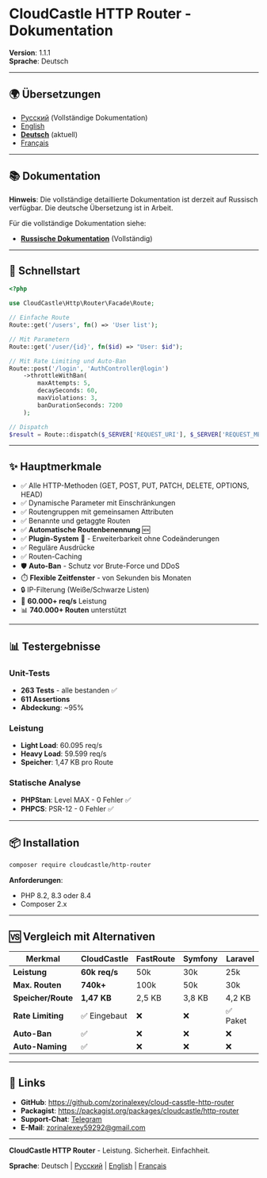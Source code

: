 # CloudCastle HTTP Router - Dokumentation

**Version**: 1.1.1  
**Sprache**: Deutsch

---

## 🌍 Übersetzungen

- [Русский](../../ru/documentation/README.md) (Vollständige Dokumentation)
- [English](../../en/documentation/README.md)
- **[Deutsch](README.md)** (aktuell)
- [Français](../../fr/documentation/README.md)

---

## 📚 Dokumentation

**Hinweis**: Die vollständige detaillierte Dokumentation ist derzeit auf Russisch verfügbar. Die deutsche Übersetzung ist in Arbeit.

Für die vollständige Dokumentation siehe:
- **[Russische Dokumentation](../../ru/documentation/README.md)** (Vollständig)

---

## 🚀 Schnellstart

```php
<?php

use CloudCastle\Http\Router\Facade\Route;

// Einfache Route
Route::get('/users', fn() => 'User list');

// Mit Parametern
Route::get('/user/{id}', fn($id) => "User: $id");

// Mit Rate Limiting und Auto-Ban
Route::post('/login', 'AuthController@login')
    ->throttleWithBan(
        maxAttempts: 5,
        decaySeconds: 60,
        maxViolations: 3,
        banDurationSeconds: 7200
    );

// Dispatch
$result = Route::dispatch($_SERVER['REQUEST_URI'], $_SERVER['REQUEST_METHOD']);
```

---

## ✨ Hauptmerkmale

- ✅ Alle HTTP-Methoden (GET, POST, PUT, PATCH, DELETE, OPTIONS, HEAD)
- ✅ Dynamische Parameter mit Einschränkungen
- ✅ Routengruppen mit gemeinsamen Attributen
- ✅ Benannte und getaggte Routen
- ✅ **Automatische Routenbenennung** 🆕
- ✅ **Plugin-System** 🔌 - Erweiterbarkeit ohne Codeänderungen
- ✅ Reguläre Ausdrücke
- ✅ Routen-Caching
- 🛡️ **Auto-Ban** - Schutz vor Brute-Force und DDoS
- ⏱️ **Flexible Zeitfenster** - von Sekunden bis Monaten
- 🔒 IP-Filterung (Weiße/Schwarze Listen)
- 🚀 **60.000+ req/s** Leistung
- 📊 **740.000+ Routen** unterstützt

---

## 📊 Testergebnisse

### Unit-Tests
- **263 Tests** - alle bestanden ✅
- **611 Assertions**
- **Abdeckung**: ~95%

### Leistung
- **Light Load**: 60.095 req/s
- **Heavy Load**: 59.599 req/s
- **Speicher**: 1,47 KB pro Route

### Statische Analyse
- **PHPStan**: Level MAX - 0 Fehler ✅
- **PHPCS**: PSR-12 - 0 Fehler ✅

---

## 📦 Installation

```bash
composer require cloudcastle/http-router
```

**Anforderungen**:
- PHP 8.2, 8.3 oder 8.4
- Composer 2.x

---

## 🆚 Vergleich mit Alternativen

| Merkmal | CloudCastle | FastRoute | Symfony | Laravel |
|---------|-------------|-----------|---------|---------|
| **Leistung** | **60k req/s** | 50k | 30k | 25k |
| **Max. Routen** | **740k+** | 100k | 50k | 30k |
| **Speicher/Route** | **1,47 KB** | 2,5 KB | 3,8 KB | 4,2 KB |
| **Rate Limiting** | ✅ Eingebaut | ❌ | ❌ | ✅ Paket |
| **Auto-Ban** | ✅ | ❌ | ❌ | ❌ |
| **Auto-Naming** | ✅ | ❌ | ❌ | ❌ |

---

## 🔗 Links

- **GitHub**: https://github.com/zorinalexey/cloud-casstle-http-router
- **Packagist**: https://packagist.org/packages/cloudcastle/http-router
- **Support-Chat**: [Telegram](https://t.me/cloud_castle_news)
- **E-Mail**: zorinalexey59292@gmail.com

---

**CloudCastle HTTP Router** - Leistung. Sicherheit. Einfachheit.

**Sprache**: Deutsch | [Русский](../../ru/documentation/README.md) | [English](../../en/documentation/README.md) | [Français](../../fr/documentation/README.md)

